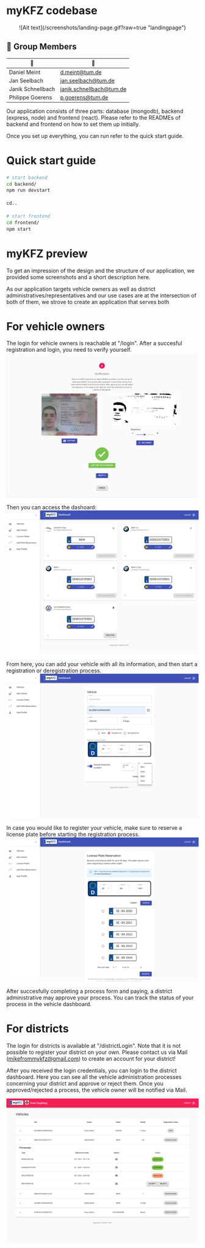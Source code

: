 # myKFZ codebase

<p align="center">
    ![Alt text](/screenshots/landing-page.gif?raw=true "landingpage")
</p>

## 👥 Group Members

| 👤                    | 📨                           |
|-----------------------|------------------------------|
| Daniel Meint          | d.meint@tum.de               |
| Jan Seelbach          | jan.seelbach@tum.de          |
| Janik Schnellbach     | janik.schnellbach@tum.de     |
| Philippe Goerens      | p.goerens@tum.de             |

Our application consists of three parts: database (mongodb), backend (express, node) and frontend (react).
Please refer to the READMEs of backend and frontend on how to set them up initially.

Once you set up everything, you can run refer to the quick start guide.

# Quick start guide
```bash
# start backend
cd backend/
npm run devstart

cd..

# start frontend
cd frontend/
npm start
```

# myKFZ preview
To get an impression of the design and the structure of our application, we provided some screenshots and a short description here.

As our application targets vehicle owners as well as district administratives/representatives and our use cases
are at the intersection of both of them, we strove to create an application that serves both

# For vehicle owners
The login for vehicle owners is reachable at "/login".
After a succesful registration and login, you need to verify yourself.
![Alt text](/screenshots/user-verification.png?raw=true "User verification")

Then you can access the dashoard: 
![Alt text](/screenshots/dashboard.png?raw=true "dashboard")

From here, you can add your vehicle with all its information, and then start a registration or deregistration process.
![Alt text](/screenshots/add-vehicle.png?raw=true "Add vehicle")

In case you would like to register your vehicle, make sure to reserve a license plate before starting the registration process.
![Alt text](/screenshots/plate-reservation.png?raw=true "License plate reservation")

After succesfully completing a process form and paying, a district administrative may approve your process.
You can track the status of your process in the vehicle dashboard.

# For districts
The login for districts is available at "/districtLogin".
Note that it is not possible to register your district on your own. 
Please contact us via Mail (mikefrommykfz@gmail.com) to create an account for your district!

After you received the login credentials, you can login to the district dashboard.
Here you can see all the vehicle administration processes concerning your district and approve or reject them.
Once you approved/rejected a process, the vehicle owner will be notified via Mail.

![Alt text](/screenshots/district-dashboard.png?raw=true "District dashboard")
